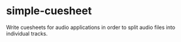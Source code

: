 # simple-cuesheet
Write cuesheets for audio applications in order to split audio files into individual tracks.